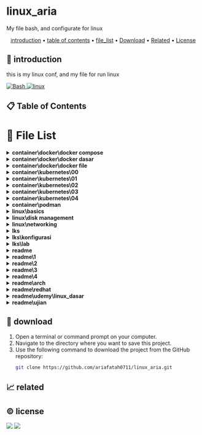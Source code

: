 # linux_aria

My file bash, and configurate for linux

<p align="center">
  <a href="#introduction">introduction</a> •
  <a href="#table-of-contents">table of contents</a> •
  <a href="#file-list">file_list</a> •
  <a href="#download">Download</a> •
  <a href="#related">Related</a> •
  <a href="#license">License</a>
</p>

<p id="introduction"></p>

## 🚀 introduction
this is my linux conf, and my file for run linux

<p align="left"> <a href="#">
  <img alt='Bash' src='https://img.shields.io/badge/-Bash-4EAA25?style=flat-square&logo=gnu-bash&logoColor=white'>
  <img alt="linux" src="https://img.shields.io/badge/-Linux-FCC624?style=flat-square&logo=linux&logoColor=black" />
  </a>
</p>

<p id="table-of-contents"></p>

## 📋 Table of Contents

<p id="file-list"></p>

# 📄 File List

<details>
<summary><b>container\docker\docker compose</b></summary>
<ul>
 <li><a href='container/docker/docker%20compose/01%20-%20pengenalan.md'>01 - pengenalan</a></li>
 <li><a href='container/docker/docker%20compose/02%20-%20yaml.md'>02 - yaml</a></li>
 <li><a href='container/docker/docker%20compose/03%20-%20configuration%20file.md'>03 - configuration file</a></li>
 <li><a href='container/docker/docker%20compose/04%20-%20membuat%20container.md'>04 - membuat container</a></li>
 <li><a href='container/docker/docker%20compose/05%20-%20menjalankan%20container.md'>05 - menjalankan container</a></li>
 <li><a href='container/docker/docker%20compose/06%20-%20services%20port.md'>06 - services port</a></li>
 <li><a href='container/docker/docker%20compose/07%20-%20environment%20variable.md'>07 - environment variable</a></li>
 <li><a href='container/docker/docker%20compose/08%20-%20bind%20mount.md'>08 - bind mount</a></li>
 <li><a href='container/docker/docker%20compose/09%20-%20volume.md'>09 - volume</a></li>
 <li><a href='container/docker/docker%20compose/10%20-%20network.md'>10 - network</a></li>
 <li><a href='container/docker/docker%20compose/11%20-%20depends%20on.md'>11 - depends on</a></li>
 <li><a href='container/docker/docker%20compose/12%20-%20restart.md'>12 - restart</a></li>
 <li><a href='container/docker/docker%20compose/13%20-%20docker%20events.md'>13 - docker events</a></li>
 <li><a href='container/docker/docker%20compose/14%20-%20resource%20limit.md'>14 - resource limit</a></li>
 <li><a href='container/docker/docker%20compose/15%20-%20docker%20file.md'>15 - docker file</a></li>
 <li><a href='container/docker/docker%20compose/16%20-%20health%20check.md'>16 - health check</a></li>
 <li><a href='container/docker/docker%20compose/17%20-%20extends%20service.md'>17 - extends service</a></li>
 <li><a href='container/docker/docker%20compose/__readme__.md'>__readme__</a></li>
</ul>

</details>

<details>
<summary><b>container\docker\docker dasar</b></summary>
<ul>
 <li><a href='container/docker/docker%20dasar/01%20-%20pengenalan.md'>01 - pengenalan</a></li>
 <li><a href='container/docker/docker%20dasar/02%20-%20docker%20architecture.md'>02 - docker architecture</a></li>
 <li><a href='container/docker/docker%20dasar/03%20-%20install%20docker.md'>03 - install docker</a></li>
 <li><a href='container/docker/docker%20dasar/04%20-%20docker%20registry.md'>04 - docker registry</a></li>
 <li><a href='container/docker/docker%20dasar/05%20-%20docker%20image.md'>05 - docker image</a></li>
 <li><a href='container/docker/docker%20dasar/06%20-%20docker%20container.md'>06 - docker container</a></li>
 <li><a href='container/docker/docker%20dasar/07%20-%20docker%20container%20log.md'>07 - docker container log</a></li>
 <li><a href='container/docker/docker%20dasar/08%20-%20container%20exec.md'>08 - container exec</a></li>
 <li><a href='container/docker/docker%20dasar/09%20-%20container%20port.md'>09 - container port</a></li>
 <li><a href='container/docker/docker%20dasar/10%20-%20container%20environment%20variable.md'>10 - container environment variable</a></li>
 <li><a href='container/docker/docker%20dasar/11%20-%20docker%20container%20stats.md'>11 - docker container stats</a></li>
 <li><a href='container/docker/docker%20dasar/12%20-%20docker%20container%20resource%20limit.md'>12 - docker container resource limit</a></li>
 <li><a href='container/docker/docker%20dasar/13%20-%20bind%20mounts.md'>13 - bind mounts</a></li>
 <li><a href='container/docker/docker%20dasar/14%20-%20docker%20volume.md'>14 - docker volume</a></li>
 <li><a href='container/docker/docker%20dasar/15%20-%20contaiiner%20volume.md'>15 - contaiiner volume</a></li>
 <li><a href='container/docker/docker%20dasar/16%20-%20backup%20volume.md'>16 - backup volume</a></li>
 <li><a href='container/docker/docker%20dasar/17%20-%20docker%20container%20run.md'>17 - docker container run</a></li>
 <li><a href='container/docker/docker%20dasar/18%20-%20restore%20volume.md'>18 - restore volume</a></li>
 <li><a href='container/docker/docker%20dasar/19%20-%20docker%20network.md'>19 - docker network</a></li>
 <li><a href='container/docker/docker%20dasar/20%20-%20container%20network.md'>20 - container network</a></li>
 <li><a href='container/docker/docker%20dasar/21%20-%20inspect.md'>21 - inspect</a></li>
 <li><a href='container/docker/docker%20dasar/22%20-%20prune.md'>22 - prune</a></li>
 <li><a href='container/docker/docker%20dasar/__readme__.md'>__readme__</a></li>
</ul>

</details>

<details>
<summary><b>container\docker\docker file</b></summary>
<ul>
 <li><a href='container/docker/docker%20file/01%20-%20pengenalan.md'>01 - pengenalan</a></li>
 <li><a href='container/docker/docker%20file/02%20-%20docker%20build.md'>02 - docker build</a></li>
 <li><a href='container/docker/docker%20file/03%20-%20docker%20file%20format.md'>03 - docker file format</a></li>
 <li><a href='container/docker/docker%20file/04%20-%20from%20instruction.md'>04 - from instruction</a></li>
 <li><a href='container/docker/docker%20file/05%20-%20run%20instruction.md'>05 - run instruction</a></li>
 <li><a href='container/docker/docker%20file/06%20-%20display%20output.md'>06 - display output</a></li>
 <li><a href='container/docker/docker%20file/07%20-%20command%20instruction.md'>07 - command instruction</a></li>
 <li><a href='container/docker/docker%20file/08%20-%20label%20instruction.md'>08 - label instruction</a></li>
 <li><a href='container/docker/docker%20file/09%20-%20add%20instuction.md'>09 - add instuction</a></li>
 <li><a href='container/docker/docker%20file/10%20-%20copy%20instrucsion.md'>10 - copy instrucsion</a></li>
 <li><a href='container/docker/docker%20file/11%20-%20dockerignore%20file.md'>11 - dockerignore file</a></li>
 <li><a href='container/docker/docker%20file/12%20-%20expose%20instruction.md'>12 - expose instruction</a></li>
 <li><a href='container/docker/docker%20file/13%20-%20environment%20variable.md'>13 - environment variable</a></li>
 <li><a href='container/docker/docker%20file/14%20-%20volume%20instruction.md'>14 - volume instruction</a></li>
 <li><a href='container/docker/docker%20file/15%20-%20working%20directory%20instruction.md'>15 - working directory instruction</a></li>
 <li><a href='container/docker/docker%20file/16%20-%20user%20instruction.md'>16 - user instruction</a></li>
 <li><a href='container/docker/docker%20file/17%20-%20argument%20instruction.md'>17 - argument instruction</a></li>
 <li><a href='container/docker/docker%20file/18%20-%20health%20check.md'>18 - health check</a></li>
 <li><a href='container/docker/docker%20file/19%20-%20entrypoint.md'>19 - entrypoint</a></li>
 <li><a href='container/docker/docker%20file/20%20-%20multi%20stage%20build.md'>20 - multi stage build</a></li>
 <li><a href='container/docker/docker%20file/21-%20docker%20hub%20registry.md'>21- docker hub registry</a></li>
 <li><a href='container/docker/docker%20file/22%20-%20digital%20ocean%20container%20registery.md'>22 - digital ocean container registery</a></li>
 <li><a href='container/docker/docker%20file/__readme__.md'>__readme__</a></li>
</ul>

</details>

<details>
<summary><b>container\kubernetes\00</b></summary>
<ul>
 <li><a href='container/kubernetes/00/01%20-%20pengenalan.md'>01 - pengenalan</a></li>
 <li><a href='container/kubernetes/00/02%20-%20arsitektur%20kubernetes.md'>02 - arsitektur kubernetes</a></li>
 <li><a href='container/kubernetes/00/03%20-%20menginstall%20kubernetes.md'>03 - menginstall kubernetes</a></li>
 <li><a href='container/kubernetes/00/04%20-%20minikube.md'>04 - minikube</a></li>
 <li><a href='container/kubernetes/00/__readme__.md'>__readme__</a></li>
</ul>

</details>

<details>
<summary><b>container\kubernetes\01</b></summary>
<ul>
 <li><a href='container/kubernetes/01/01%20-%20node.md'>01 - node</a></li>
 <li><a href='container/kubernetes/01/02%20-%20pod.md'>02 - pod</a></li>
 <li><a href='container/kubernetes/01/03%20-%20label.md'>03 - label</a></li>
 <li><a href='container/kubernetes/01/04%20-%20annotation.md'>04 - annotation</a></li>
 <li><a href='container/kubernetes/01/05%20-%20namespace.md'>05 - namespace</a></li>
 <li><a href='container/kubernetes/01/06%20-%20probe.md'>06 - probe</a></li>
 <li><a href='container/kubernetes/01/07%20-%20replication%20controler.md'>07 - replication controler</a></li>
 <li><a href='container/kubernetes/01/08%20-%20replication%20set.md'>08 - replication set</a></li>
</ul>

</details>

<details>
<summary><b>container\kubernetes\02</b></summary>
<ul>
 <li><a href='container/kubernetes/02/01%20-%20daemon%20set.md'>01 - daemon set</a></li>
 <li><a href='container/kubernetes/02/02%20-%20job.md'>02 - job</a></li>
 <li><a href='container/kubernetes/02/03%20-%20cron%20job.md'>03 - cron job</a></li>
 <li><a href='container/kubernetes/02/04%20-%20node%20selector.md'>04 - node selector</a></li>
 <li><a href='container/kubernetes/02/05%20-%20all.md'>05 - all</a></li>
 <li><a href='container/kubernetes/02/06%20-%20service.md'>06 - service</a></li>
 <li><a href='container/kubernetes/02/07%20-%20external%20service.md'>07 - external service</a></li>
 <li><a href='container/kubernetes/02/08%20-%20expose%20service.md'>08 - expose service</a></li>
 <li><a href='container/kubernetes/02/09%20-%20service%20NodePort.md'>09 - service NodePort</a></li>
 <li><a href='container/kubernetes/02/10%20-%20service%20LoadBalancer.md'>10 - service LoadBalancer</a></li>
 <li><a href='container/kubernetes/02/11%20-%20service%20ingress.md'>11 - service ingress</a></li>
</ul>

</details>

<details>
<summary><b>container\kubernetes\03</b></summary>
<ul>
 <li><a href='container/kubernetes/03/01%20-%20multi%20container%20pod.md'>01 - multi container pod</a></li>
 <li><a href='container/kubernetes/03/02%20-%20volume.md'>02 - volume</a></li>
 <li><a href='container/kubernetes/03/03%20-%20sharing%20volume.md'>03 - sharing volume</a></li>
 <li><a href='container/kubernetes/03/04%20-%20environment%20variable.md'>04 - environment variable</a></li>
 <li><a href='container/kubernetes/03/05%20-%20configmap.md'>05 - configmap</a></li>
 <li><a href='container/kubernetes/03/06%20-%20secret.md'>06 - secret</a></li>
 <li><a href='container/kubernetes/03/07%20-%20downward%20API.md'>07 - downward API</a></li>
 <li><a href='container/kubernetes/03/08%20-%20manage%20kubernetes%20object.md'>08 - manage kubernetes object</a></li>
</ul>

</details>

<details>
<summary><b>container\kubernetes\04</b></summary>
<ul>
 <li><a href='container/kubernetes/04/01%20-%20deployment.md'>01 - deployment</a></li>
 <li><a href='container/kubernetes/04/02%20-%20update%20deployment.md'>02 - update deployment</a></li>
</ul>

</details>

<details>
<summary><b>container\podman</b></summary>
<ul>
 <li><a href='container/podman/01%20-%20pengenalan.md'>01 - pengenalan</a></li>
</ul>

</details>

<details>
<summary><b>linux\basics</b></summary>
<ul>
 <li><a href='linux/basics/00%20-%20shorcut.md'>00 - shorcut</a></li>
</ul>

</details>

<details>
<summary><b>linux\disk management</b></summary>
<ul>
 <li><a href='linux/disk%20management/01-%20disk.md'>01- disk</a></li>
 <li><a href='linux/disk%20management/02%20-%20fdisk_MBR.md'>02 - fdisk_MBR</a></li>
 <li><a href='linux/disk%20management/03%20-%20gdisk-GPT.md'>03 - gdisk-GPT</a></li>
 <li><a href='linux/disk%20management/04%20-%20filesystem.md'>04 - filesystem</a></li>
 <li><a href='linux/disk%20management/05%20-%20swap.md'>05 - swap</a></li>
 <li><a href='linux/disk%20management/06%20-%20LVM.md'>06 - LVM</a></li>
</ul>

</details>

<details>
<summary><b>linux\networking</b></summary>
<ul>
 <li><a href='linux/networking/01%20-%20remote%20server.md'>01 - remote server</a></li>
 <li><a href='linux/networking/02%20-%20dhcp%20server.md'>02 - dhcp server</a></li>
 <li><a href='linux/networking/02%20-%20ftp%20server.md'>02 - ftp server</a></li>
 <li><a href='linux/networking/03%20-%20file%20server.md'>03 - file server</a></li>
</ul>

</details>

<details>
<summary><b>lks</b></summary>
<ul>
 <li><a href='lks/note.md'>note</a></li>
 <li><a href='lks/tambahan.md'>tambahan</a></li>
</ul>

</details>

<details>
<summary><b>lks\konfigurasi</b></summary>
<ul>
 <li><a href='lks/konfigurasi/01%20-%20hardening-linux.md'>01 - hardening-linux</a></li>
 <li><a href='lks/konfigurasi/02%20-%20email%20pgp.md'>02 - email pgp</a></li>
 <li><a href='lks/konfigurasi/03%20-%20konfigurasi%20openvpn.md'>03 - konfigurasi openvpn</a></li>
 <li><a href='lks/konfigurasi/04%20-%20ids.md'>04 - ids</a></li>
 <li><a href='lks/konfigurasi/05%20-%20modevasive.md'>05 - modevasive</a></li>
 <li><a href='lks/konfigurasi/06%20-%20header%20security.md'>06 - header security</a></li>
</ul>

</details>

<details>
<summary><b>lks\lab</b></summary>
<ul>
 <li><a href='lks/lab/lfi%20to%20rce.md'>lfi to rce</a></li>
</ul>

</details>

<details>
<summary><b>readme</b></summary>
<ul>
 <li><a href='readme/readme.md'>readme</a></li>
</ul>

</details>

<details>
<summary><b>readme\1</b></summary>
<ul>
 <li><a href='readme/1/04%20-%20encrpytion%20disk.md'>04 - encrpytion disk</a></li>
 <li><a href='readme/1/04%20-%20ids.md'>04 - ids</a></li>
</ul>

</details>

<details>
<summary><b>readme\2</b></summary>
<ul>
 <li><a href='readme/2/02%20-%20web%20server.md'>02 - web server</a></li>
 <li><a href='readme/2/03%20-%20dns%20server.md'>03 - dns server</a></li>
 <li><a href='readme/2/04%20-%20database%20server.md'>04 - database server</a></li>
 <li><a href='readme/2/05%20-%20mail%20server%20un.md'>05 - mail server un</a></li>
 <li><a href='readme/2/06%20-%20vpn.md'>06 - vpn</a></li>
 <li><a href='readme/2/08%20-%20reverseproxy.md'>08 - reverseproxy</a></li>
 <li><a href='readme/2/09%20-%20haproxy.md'>09 - haproxy</a></li>
</ul>

</details>

<details>
<summary><b>readme\3</b></summary>
<ul>
 <li><a href='readme/3/01%20-%20vnc%20server.md'>01 - vnc server</a></li>
 <li><a href='readme/3/02%20-%20ajenti.md'>02 - ajenti</a></li>
 <li><a href='readme/3/03%20-%20freeipa.md'>03 - freeipa</a></li>
 <li><a href='readme/3/04%20-%20briker.md'>04 - briker</a></li>
</ul>

</details>

<details>
<summary><b>readme\4</b></summary>
<ul>
 <li><a href='readme/4/01%20-%20ohmyposh.md'>01 - ohmyposh</a></li>
 <li><a href='readme/4/02%20-%20neovim.md'>02 - neovim</a></li>
 <li><a href='readme/4/03%20-%20glazewm.md'>03 - glazewm</a></li>
 <li><a href='readme/4/04%20-%20wsl2.md'>04 - wsl2</a></li>
</ul>

</details>

<details>
<summary><b>readme\arch</b></summary>
<ul>
 <li><a href='readme/arch/arch-install.md'>arch-install</a></li>
 <li><a href='readme/arch/hyprland.md'>hyprland</a></li>
 <li><a href='readme/arch/pacman.md'>pacman</a></li>
</ul>

</details>

<details>
<summary><b>readme\redhat</b></summary>
<ul>
 <li><a href='readme/redhat/01%20-%20RH104.md'>01 - RH104</a></li>
 <li><a href='readme/redhat/02%20-%20RH124.md'>02 - RH124</a></li>
 <li><a href='readme/redhat/03%20-%20RH134.md'>03 - RH134</a></li>
 <li><a href='readme/redhat/05%20-%20DO188.md'>05 - DO188</a></li>
 <li><a href='readme/redhat/06%20-%20DO180.md'>06 - DO180</a></li>
</ul>

</details>

<details>
<summary><b>readme\udemy\linux_dasar</b></summary>
<ul>
 <li><a href='readme/udemy/linux_dasar/1.md'>1</a></li>
 <li><a href='readme/udemy/linux_dasar/2.md'>2</a></li>
 <li><a href='readme/udemy/linux_dasar/3.md'>3</a></li>
 <li><a href='readme/udemy/linux_dasar/4.md'>4</a></li>
 <li><a href='readme/udemy/linux_dasar/nano-vim.md'>nano-vim</a></li>
 <li><a href='readme/udemy/linux_dasar/soal.md'>soal</a></li>
</ul>

</details>

<details>
<summary><b>readme\ujian</b></summary>
<ul>
 <li><a href='readme/ujian/UKK_P3_2024.md'>UKK_P3_2024</a></li>
 <li><a href='readme/ujian/a.md'>a</a></li>
</ul>

</details>

<p id="download"></p>

## 🔨 download

1. Open a terminal or command prompt on your computer.
2. Navigate to the directory where you want to save this project.
3. Use the following command to download the project from the GitHub repository:
   ```sh
   git clone https://github.com/ariafatah0711/linux_aria.git
   ```

<p id="related"></p>

## 📈 related

<p id="license"></p>

## ©️ license
<a href="https://github.com/ariafatah0711" alt="CREATED"><img src="https://img.shields.io/static/v1?style=for-the-badge&label=CREATED%20BY&message=ariafatah0711&color=000000"></a>
<a href="https://github.com/ariafatah0711/ariafatah0711/blob/main/LICENSE" alt="LICENSE"><img src="https://img.shields.io/static/v1?style=for-the-badge&label=LICENSE&message=MIT&color=000000"></a>

